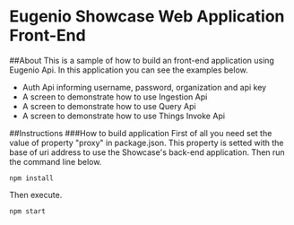 # Eugenio Showcase Web Application Front-End

##About
This is a sample of how to build an front-end application using Eugenio Api. In this application you can see the examples below.

* Auth Api informing username, password, organization and api key
* A screen to demonstrate how to use Ingestion Api
* A screen to demonstrate how to use Query Api
* A screen to demonstrate how to use Things Invoke Api

##Instructions
###How to build application
First of all you need set the value of property "proxy" in package.json. This property is setted with the base of uri address to use the Showcase's back-end application. Then run the command line below.

```
npm install
```

Then execute.

```
npm start
```